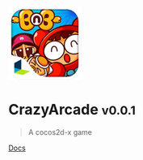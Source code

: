 ![icon](assets/icon.png)

# CrazyArcade <small> v0.0.1 </small>

> A cocos2d-x game

[Docs](#CrazyArcade)